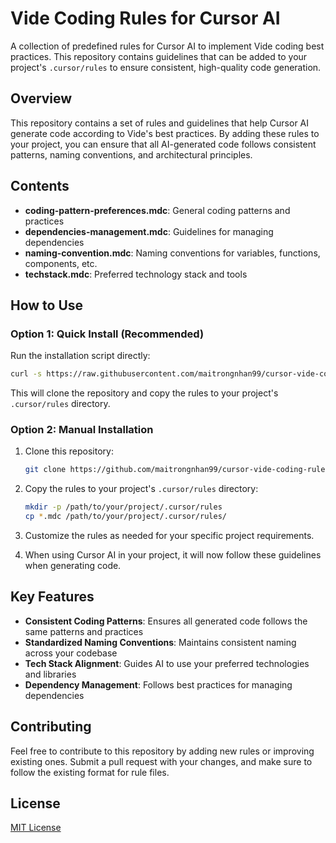 # Vide Coding Rules for Cursor AI

A collection of predefined rules for Cursor AI to implement Vide coding best practices. This repository contains guidelines that can be added to your project's `.cursor/rules` to ensure consistent, high-quality code generation.

## Overview

This repository contains a set of rules and guidelines that help Cursor AI generate code according to Vide's best practices. By adding these rules to your project, you can ensure that all AI-generated code follows consistent patterns, naming conventions, and architectural principles.

## Contents

- **coding-pattern-preferences.mdc**: General coding patterns and practices
- **dependencies-management.mdc**: Guidelines for managing dependencies
- **naming-convention.mdc**: Naming conventions for variables, functions, components, etc.
- **techstack.mdc**: Preferred technology stack and tools

## How to Use

### Option 1: Quick Install (Recommended)

Run the installation script directly:

```bash
curl -s https://raw.githubusercontent.com/maitrongnhan99/cursor-vide-coding-rules/main/install.sh | bash
```

This will clone the repository and copy the rules to your project's `.cursor/rules` directory.

### Option 2: Manual Installation

1. Clone this repository:

   ```bash
   git clone https://github.com/maitrongnhan99/cursor-vide-coding-rules.git
   ```

2. Copy the rules to your project's `.cursor/rules` directory:

   ```bash
   mkdir -p /path/to/your/project/.cursor/rules
   cp *.mdc /path/to/your/project/.cursor/rules/
   ```

3. Customize the rules as needed for your specific project requirements.

4. When using Cursor AI in your project, it will now follow these guidelines when generating code.

## Key Features

- **Consistent Coding Patterns**: Ensures all generated code follows the same patterns and practices
- **Standardized Naming Conventions**: Maintains consistent naming across your codebase
- **Tech Stack Alignment**: Guides AI to use your preferred technologies and libraries
- **Dependency Management**: Follows best practices for managing dependencies

## Contributing

Feel free to contribute to this repository by adding new rules or improving existing ones. Submit a pull request with your changes, and make sure to follow the existing format for rule files.

## License

[MIT License](LICENSE)
